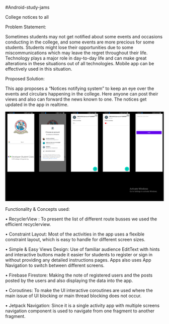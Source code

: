 #Android-study-jams

College notices to all

Problem Statement:

Sometimes students may not get notified about some events and occasions conducting in the college, and some events are more precious for some students.
Students might lose their opportunities due to some miscommunications which may leave the regret throughout their life.
Technology plays a major role in day-to-day life and can make great alterations in these situations out of all technologies. Mobile app can be effectively used in this situation.

Proposed Solution:

This app proposes a “Notices notifying system” to keep an eye over the events and circulars happening in the college. Here anyone can post their views and also can forward the news known to one. The notices get updated in the app in realtime.

![](Screenshots/allScreenShots.png)

Functionality & Concepts used:

•	RecyclerView : To present the list of different route busses we used the efficient recyclerview.

•	Constraint Layout: Most of the activities in the app uses a flexible constraint layout, which is easy to handle for different screen sizes.

•	Simple & Easy Views Design: Use of familiar audience EditText with hints and interactive buttons made it easier for students to register or sign in without providing any detailed instructions pages. Apps also uses App Navigation to switch between different screens.

•	Firebase Firestore: Making the note of registered users and the posts posted by the users and also displaying the data into the app.

•	Coroutines: To make the UI interactive coroutines are used where the main issue of UI blocking or main thread blocking does not occur.

•	Jetpack Navigation: Since it is a single activity app with multiple screens navigation component is used to navigate from one fragment to another fragment.